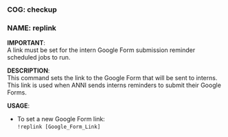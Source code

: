 ### COG: checkup
### NAME: replink

**IMPORTANT**:\
A link must be set for the intern Google Form submission reminder scheduled jobs to run.

**DESCRIPTION**:\
This command sets the link to the Google Form that will be sent to interns. This link is used when ANNI sends interns reminders to submit their Google Forms.

**USAGE**:
- To set a new Google Form link:\
    `!replink [Google_Form_Link]`